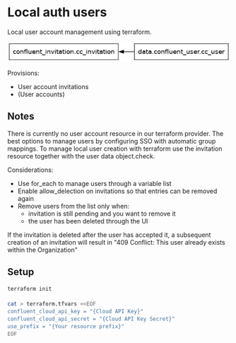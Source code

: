 # Local auth users

Local user account management using terraform.

![Terraform graph](graph.png)

Provisions:

- User account invitations
- (User accounts)

## Notes

There is currently no user account resource in our terraform provider. The best options to manage users by configuring SSO with automatic group mappings.
To manage local user creation with terraform use the invitation resource together with the user data object.check.
 
 
Considerations:
- Use for_each to manage users through a variable list
- Enable allow_delection on invitations so that entries can be removed again
- Remove users from the list only when:
  - invitation is still pending and you want to remove it
  - the user has been deleted through the UI


If the invitation is deleted after the user has accepted it, a subsequent creation of an invitation will result in "409 Conflict: This user already exists within the Organization"


## Setup

```sh
terraform init

cat > terraform.tfvars <<EOF
confluent_cloud_api_key = "{Cloud API Key}"
confluent_cloud_api_secret = "{Cloud API Key Secret}"
use_prefix = "{Your resource prefix}"
EOF
```